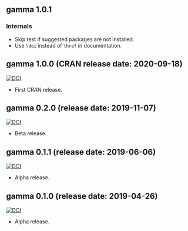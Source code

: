 ## gamma 1.0.1

### Internals
* Skip test if suggested packages are not installed.
* Use `\doi` instead of `\href` in documentation.

## gamma 1.0.0 (CRAN release date: 2020-09-18)

[![DOI](https://zenodo.org/badge/DOI/10.5281/zenodo.4038328.svg)](https://doi.org/10.5281/zenodo.4038328)

* First CRAN release.

## gamma 0.2.0 (release date: 2019-11-07)

[![DOI](https://zenodo.org/badge/DOI/10.5281/zenodo.3531996.svg)](https://doi.org/10.5281/zenodo.3531996)

* Beta release.

## gamma 0.1.1 (release date: 2019-06-06)

[![DOI](https://zenodo.org/badge/DOI/10.5281/zenodo.3240546.svg)](https://doi.org/10.5281/zenodo.3240546)

* Alpha release.

## gamma 0.1.0 (release date: 2019-04-26)

[![DOI](https://zenodo.org/badge/DOI/10.5281/zenodo.2652394.svg)](https://doi.org/10.5281/zenodo.2652394)

* Alpha release.
